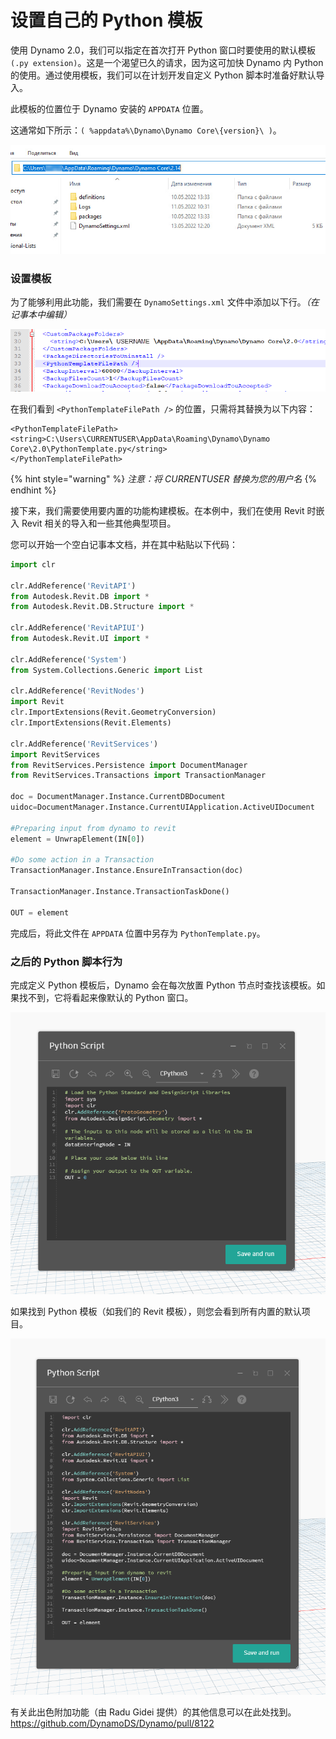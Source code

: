 # 设置自己的 Python 模板

使用 Dynamo 2.0，我们可以指定在首次打开 Python 窗口时要使用的默认模板 `(.py extension)`。这是一个渴望已久的请求，因为这可加快 Dynamo 内 Python 的使用。通过使用模板，我们可以在计划开发自定义 Python 脚本时准备好默认导入。

此模板的位置位于 Dynamo 安装的 `APPDATA` 位置。

这通常如下所示：`( %appdata%\Dynamo\Dynamo Core\{version}\ )`。

![](../images/8-3/3/pythontemplates-appdatafolderlocation.jpg)

### 设置模板

为了能够利用此功能，我们需要在 `DynamoSettings.xml` 文件中添加以下行。_（在记事本中编辑）_

![](../images/8-3/3/pythontemplates-dynamosettingsxmlfile.png)

在我们看到 `<PythonTemplateFilePath />` 的位置，只需将其替换为以下内容：

```
<PythonTemplateFilePath>
<string>C:\Users\CURRENTUSER\AppData\Roaming\Dynamo\Dynamo Core\2.0\PythonTemplate.py</string>
</PythonTemplateFilePath>
```

{% hint style="warning" %} 
_注意：将 CURRENTUSER 替换为您的用户名_ 
{% endhint %}

接下来，我们需要使用要内置的功能构建模板。在本例中，我们在使用 Revit 时嵌入 Revit 相关的导入和一些其他典型项目。

您可以开始一个空白记事本文档，并在其中粘贴以下代码：

``` py
import clr

clr.AddReference('RevitAPI')
from Autodesk.Revit.DB import *
from Autodesk.Revit.DB.Structure import *

clr.AddReference('RevitAPIUI')
from Autodesk.Revit.UI import *

clr.AddReference('System')
from System.Collections.Generic import List

clr.AddReference('RevitNodes')
import Revit
clr.ImportExtensions(Revit.GeometryConversion)
clr.ImportExtensions(Revit.Elements)

clr.AddReference('RevitServices')
import RevitServices
from RevitServices.Persistence import DocumentManager
from RevitServices.Transactions import TransactionManager

doc = DocumentManager.Instance.CurrentDBDocument
uidoc=DocumentManager.Instance.CurrentUIApplication.ActiveUIDocument

#Preparing input from dynamo to revit
element = UnwrapElement(IN[0])

#Do some action in a Transaction
TransactionManager.Instance.EnsureInTransaction(doc)

TransactionManager.Instance.TransactionTaskDone()

OUT = element
```

完成后，将此文件在 `APPDATA` 位置中另存为 `PythonTemplate.py`。

### 之后的 Python 脚本行为

完成定义 Python 模板后，Dynamo 会在每次放置 Python 节点时查找该模板。如果找不到，它将看起来像默认的 Python 窗口。

![](../images/8-3/3/pythontemplates-beforesetuptemplate.jpg)

如果找到 Python 模板（如我们的 Revit 模板），则您会看到所有内置的默认项目。

![](../images/8-3/3/pythontemplates-aftersetuptemplate.jpg)

有关此出色附加功能（由 Radu Gidei 提供）的其他信息可以在此处找到。https://github.com/DynamoDS/Dynamo/pull/8122
